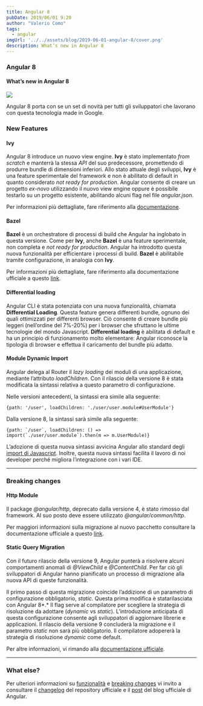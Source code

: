 ```yaml
---
title: Angular 8
pubDate: 2019/06/01 9:20
author: "Valerio Como"
tags:
  - angular
imgUrl: '../../assets/blog/2019-06-01-angular-8/cover.png'
description: What’s new in Angular 8
---
```


### Angular 8

#### What’s new in Angular 8

![](https://cdn-images-1.medium.com/max/2560/1*8LqptD7O5lb7LNgo3Ws0XQ.png)

Angular 8 porta con se un set di novità per tutti gli sviluppatori che lavorano con questa tecnologia made in Google.

### New Features

#### Ivy

Angular 8 introduce un nuovo view engine. **Ivy** è stato implementato *from scratch* e manterrà la stessa *API* del suo predecessore, promettendo di produrre bundle di dimensioni inferiori. Allo stato attuale degli sviluppi, **Ivy** è una feature sperimentale del framework e non è abilitato di default in quanto considerato *not ready for production*. Angular consente di creare un progetto *ex-novo* utilizzando il nuovo view engine oppure è possibile testarlo su un progetto esistente, abilitando alcuni flag nel file *angular.json*.

Per informazioni più dettagliate, fare riferimento alla [documentazione](https://angular.io/guide/ivy).

#### Bazel

**Bazel** è un orchestratore di processi di build che Angular ha inglobato in questa versione. Come per **Ivy**, anche **Bazel** è una feature sperimentale, non completa e *not ready for production*. Angular ha introdotto questa nuova funzionalità per efficientare i processi di build. **Bazel** è abilitabile tramite configurazione, in analogia con **Ivy**.

Per informazioni più dettagliate, fare riferimento alla documentazione ufficiale a questo [link](https://angular.io/guide/bazel).

#### Differential loading

Angular CLI è stata potenziata con una nuova funzionalità, chiamata **Differential Loading**. Questa feature genera differenti bundle, ognuno dei quali ottimizzati per differenti browser. Ciò consente di creare bundle più leggeri (nell’ordine del 7%-20%) per i browser che sfruttano le ultime tecnologie del mondo Javascript. **Differential loading** è abilitata di default e ha un principio di funzionamento molto elementare: Angular riconosce la tipologia di browser e effettua il caricamento del bundle più adatto.

#### Module Dynamic Import

Angular delega al Router il *lazy loading* dei moduli di una applicazione, mediante l’attributo *loadChildren*. Con il rilascio della versione 8 è stata modificata la sintassi relativa a questo parametro di configurazione.

Nelle versioni antecedenti, la sintassi era simile alla seguente:

`{path: '/user', loadChildren: './user/user.module#UserModule'}`

Dalla versione 8, la sintassi sarà simile alla seguente:

```
{path: `/user`, loadChildren: () => import(`./user/user.module`).then(m => m.UserModule)}
```

L’adozione di questa nuova sintassi avvicina Angular allo standard degli [import di Javascript](https://developer.mozilla.org/en-US/docs/Web/JavaScript/Reference/Statements/import). Inoltre, questa nuova sintassi facilita il lavoro di noi developer perché migliora l’integrazione con i vari IDE.

---

### Breaking changes

#### Http Module

Il package *@angular/http*, deprecato dalla versione 4, è stato rimosso dal framework. Al suo posto deve essere utilizzato *@angular/common/http*.

Per maggiori informazioni sulla migrazione al nuovo pacchetto consultare la documentazione ufficiale a questo [link](https://angular.io/guide/deprecations#angularhttp).

#### Static Query Migration

Con il futuro rilascio della versione 9, Angular punterà a risolvere alcuni comportamenti anomali di *@ViewChild* e *@ContentChild*. Per far ciò gli sviluppatori di Angular hanno pianificato un processo di migrazione alla nuova API di queste funzionalità.

Il primo passo di questa migrazione coincide l’addizione di un parametro di configurazione obbligatorio, *static*. Questa prima modifica è statarilasciata con Angular 8*.* Il flag serve al compilatore per scegliere la strategia di risoluzione da adottare (*dynamic* vs *static*). L’introduzione anticipata di questa configurazione consente agli sviluppatori di aggiornare librerie e applicazioni. Il rilascio della versione 9 concluderà la migrazione e il parametro *static* non sarà più obbligatorio. Il compilatore adopererà la strategia di risoluzione *dynamic* come default.

Per altre informazioni, vi rimando alla [documentazione ufficiale](https://angular.io/guide/static-query-migration).

---

### What else?

Per ulteriori informazioni su [funzionalità](https://github.com/angular/angular/blob/master/CHANGELOG.md#features-1) e [breaking changes](https://github.com/angular/angular/blob/master/CHANGELOG.md#breaking-changes) vi invito a consultare il [changelog](https://github.com/angular/angular/blob/master/CHANGELOG.md#800-2019-05-28) del repository ufficiale e il [post](https://blog.angular.io/version-8-of-angular-smaller-bundles-cli-apis-and-alignment-with-the-ecosystem-af0261112a27) del blog ufficiale di Angular.